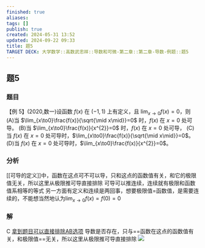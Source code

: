 ```yaml
---
finished: true
aliases: 
tags: []
publish: true
created: 2024-05-31 13:52
updated: 2024-09-22 09:33
title: 题5
TARGET DECK: 大学数学::高数武忠祥::导数和可微-第二章::第二章-导数-例题::题5
---
```


## 题5
### 题目
【例 5】(2020,数一)设函数 $f(x)$ 在 $(-1,1)$ 上有定义，且 $\lim_{x\to0}f(x)=0$，则
(A)当 $\lim_{x\to0}\frac{f(x)}{\sqrt{\mid x\mid}}=0$ 时，$f(x)$ 在 $x=0$ 处可导。
(B)当 $\lim_{x\to0}\frac{f(x)}{x^{2}}=0$ 时，$f(x)$ 在 $x=0$ 处可导，
(C)当 $f(x)$ 在 $x=0$ 处可导时，$\lim_{x\to0}\frac{f(x)}{\sqrt{\mid x\mid}}=0$。
(D)当 $f(x)$ 在 $x=0$ 处可导时，$\lim_{x\to0}\frac{f(x)}{x^{2}}=0$。
### 分析
[[可导的定义]]中，函数在这点可不可以导，只和这点的函数值有关，和它的极限值无关，所以这里从极限推可导直接排除
可导可以推连续，连续就有极限和函数值系相等的等式
另一方面有定义和连续是两回事，想要极限值=函数值，是需要连续的，不能想当然地认为$\lim_{ x \to 0 }f(x)=f(0)=0$
### 解
C
[拿到题目可以直接排除AB选项](https://youtu.be/_L8fSLAUIi8?list=PLH_SiDrNHIUSMXnfNVzGydNZi1hVduhUb)
导数是否存在，只与==函数在这点的函数值有关，和极限值==无关，所以这里从极限推可导直接排除
![](https://img.hwenyi.live/202410041840533.webp)
<!--ID: 1728039030321-->


